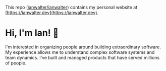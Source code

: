 This repo ([ianwalter/ianwalter](https://github.com/ianwalter/ianwalter))
contains my personal website at
[https://ianwalter.dev](https://ianwalter.dev).

# Hi, I'm Ian! 👋

I'm interested in organizing people around building extraordinary software.
My experience allows me to understand complex software systems and team
dynamics. I’ve built and managed products that have served millions of people.
